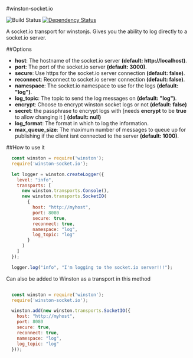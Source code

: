 #winston-socket.io

![Build Status](https://travis-ci.org/jbass86/winston-socket.io.svg?branch=master) [![Dependency Status](https://david-dm.org/jbass86/winston-socket.io.svg)](https://david-dm.org/jbass86/winston-socket.io)


A socket.io transport for winstonjs.  Gives you the ability to log directly to a socket.io server. 

##Options

* __host__: The hostname of the socket.io server __(default: http://localhost)__.
* __port__: The port of the socket.io server __(default: 3000)__.
* __secure__: Use https for the socket.io server connection __(default: false)__.
* __reconnect__: Reconnect to socket.io server connection __(default: false)__.
* __namespace__: The socket.io namespace to use for the logs __(default: "log")__.
* __log_topic__: The topic to send the log messages on __(default: "log")__.
* __encrypt__: Choose to encrypt winston socket logs or not __(default: false)__
* __secret__: the passphrase to encrypt logs with [needs __encrypt__ to be __true__ to allow changing it ] __(default: null)__ 
* __log_format__: The format in which to log the information.
* __max_queue_size__: The maximum number of messages to queue up for publishing if the client isnt connected to the server __(default: 1000)__.

##How to use it

``` js
  const winston = require('winston');
  require('winston-socket.io');

  let logger = winston.createLogger({
    level: "info",
    transports: [
      new winston.transports.Console(),
      new winston.transports.SocketIO(
        {
          host: "http://myhost",
          port: 8080
          secure: true,
          reconnect: true,
          namespace: "log",
          log_topic: "log"
        }
      )
    ]
  });  

  logger.log("info", "I'm logging to the socket.io server!!!");
```

Can also be added to Winston as a transport in this method 

``` js

  const winston = require('winston');
  require('winston-socket.io');

  winston.add(new winston.transports.SocketIO({
    host: "http://myhost",
    port: 8080
    secure: true,
    reconnect: true,
    namespace: "log",
    log_topic: "log"
  }));

